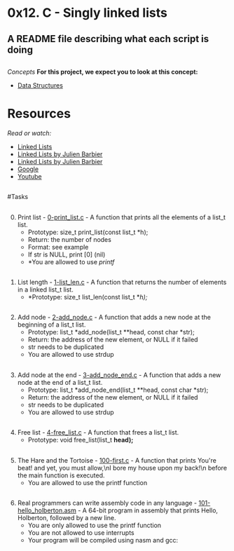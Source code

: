 # 0x12. C - Singly linked lists

## A README file describing what each script is doing
##
_Concepts_
__For this project, we expect you to look at this concept:__
 * [Data Structures](https://intranet.alxswe.com/concepts/120)
##
# Resources
_Read or watch:_

 * [Linked Lists](https://www.youtube.com/watch?v=udapt4FGY20&t=130s)
 * [Linked Lists by Julien Barbier](https://www.youtube.com/watch?v=Ycj1dSu9zs8&t=1158s)
 * [Linked Lists by Julien Barbier](https://www.youtube.com/watch?v=NUfGSiNDktQ)
 * [Google](https://www.google.com/#q=linked+lists)
 * [Youtube](https://www.youtube.com/results?search_query=linked+lists)
##

#Tasks
## 
0. Print list - [0-print_list.c](./0-print_list.c) - A function that prints all the elements of a list_t list.
	* Prototype: size_t print_list(const list_t *h);
	* Return: the number of nodes
	* Format: see example
	* If str is NULL, print [0] (nil)
	* *You are allowed to use *_printf_*
##
1. List length - [1-list_len.c](./1-list_len.c) - A function that returns the number of elements in a linked list_t list.
	* *Prototype: size_t list_len(const list_t **h);*
##
2. Add node - [2-add_node.c](./2-add_node.c) - A function that adds a new node at the beginning of a list_t list.
	* Prototype: list_t *add_node(list_t **head, const char *str);
	* Return: the address of the new element, or NULL if it failed
	* str needs to be duplicated
	* You are allowed to use strdup
##
3. Add node at the end - [3-add_node_end.c](./3-add_node_end.c) - A function that adds a new node at the end of a list_t list.
	* Prototype: list_t *add_node_end(list_t **head, const char *str);
	* Return: the address of the new element, or NULL if it failed
	* str needs to be duplicated
	* You are allowed to use strdup
##
4. Free list - [4-free_list.c](./4-free_list.c) - A function that frees a list_t list.
	* Prototype: void free_list(list_t **head);**
##
5. The Hare and the Tortoise - [100-first.c](./100-first.c) - A function that prints You're beat! and yet, you must allow,\nI bore my house upon my back!\n before the main function is executed.
	* You are allowed to use the printf function
##
6. Real programmers can write assembly code in any language - [101-hello_holberton.asm](./101-hello_holberton.asm) - A  64-bit program in assembly that prints Hello, Holberton, followed by a new line.
	* You are only allowed to use the printf function
	* You are not allowed to use interrupts
	* Your program will be compiled using nasm and gcc:


